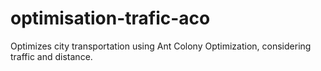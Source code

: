 # optimisation-trafic-aco
Optimizes city transportation using Ant Colony Optimization, considering traffic and distance.
